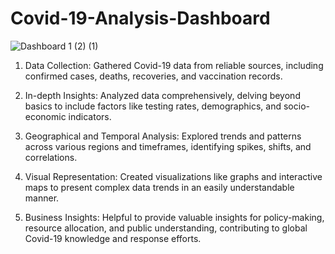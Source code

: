 # Covid-19-Analysis-Dashboard
![Dashboard 1 (2) (1)](https://github.com/muskankazi27/Covid-19-Analysis-Dashboard/assets/117185930/bab68461-8067-4f80-8de7-994b6c3acab0)

1. Data Collection: Gathered Covid-19 data from reliable sources, including confirmed cases, deaths, recoveries, and vaccination records.

2. In-depth Insights: Analyzed data comprehensively, delving beyond basics to include factors like testing rates, demographics, and socio-economic indicators.

3. Geographical and Temporal Analysis: Explored trends and patterns across various regions and timeframes, identifying spikes, shifts, and correlations.

4. Visual Representation: Created visualizations like graphs and interactive maps to present complex data trends in an easily understandable manner.

5. Business Insights: Helpful to provide valuable insights for policy-making, resource allocation, and public understanding, contributing to global Covid-19 knowledge and response efforts.
